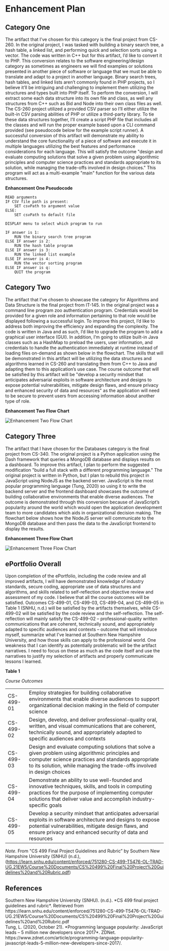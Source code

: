 # Enhancement Plan

## Category One

The artifact that I’ve chosen for this category is the final project from CS-260. In the original project, I was tasked with building a binary search tree, a hash table, a linked list, and performing quick and selection sorts using a vector. The code was written in C++ but for this artifact, I’d like to convert it to PHP. This conversion relates to the software engineering/design category as sometimes as engineers we will find examples or solutions presented in another piece of software or language that we must be able to translate and adapt to a project in another language. Binary search trees, hash tables, and linked lists aren’t commonly found in PHP projects, so I believe it’ll be intriguing and challenging to implement them utilizing the structures and types built into PHP itself. To perform the conversion, I will extract some each data structure into its own file and class, as well any structures from C++ such as Bid and Node into their own class files as well. The CS-260 project utilized a provided CSV parser so I’ll either utilize the built-in CSV parsing abilities of PHP or utilize a third-party library. To tie these data structures together, I’ll create a script PHP file that includes all the classes and will run the proper example based upon a CLI command provided (see pseudocode below for the example script runner). A successful conversion of this artifact will demonstrate my ability to understand the core functionality of a piece of software and execute it in multiple languages utilizing the best features and performance considerations for each language. This will satisfy the outcome "design and evaluate computing solutions that solve a given problem using algorithmic principles and computer science practices and standards appropriate to its solution, while managing the trade-offs involved in design choices."
This program will act as a multi-example "main" function for the various data structures.

**Enhancement One Pseudocode**

```
READ arguments
IF CSV file path is present:
	SET csvPath to argument value
ELSE:
	SET csvPath to default file

DISPLAY menu to select which program to run

IF answer is 1:
	RUN the binary search tree program
ELSE IF answer is 2:
	RUN the hash table program
ELSE IF answer is 3:
	RUN the linked list example
ELSE IF answer is 4:
	RUN the vector sorting program
ELSE IF answer is q:
	QUIT the program
```

## Category Two

The artifact that I’ve chosen to showcase the category for Algorithms and Data Structure is the final project from IT-145. In the original project was a command line program zoo authentication program. Credentials would be provided for a given role and information pertaining to that role would be displayed following a successful login. To improve this project, I’d like to address both improving the efficiency and expanding the complexity. The code is written in Java and as such, I’d like to upgrade the program to add a graphical user interface (GUI). In addition, I’m going to utilize built-in Java classes such as a HashMap to preload the users, user information, and credentials to handle the authentication immediately at runtime instead of loading files on-demand as shown below in the flowchart. The skills that will be demonstrated in this artifact will be utilizing the data structures and algorithms learned in CS-260 and translating them from C++ to Java and adapting them to this application’s use case. The course outcome that will be satisfied by this artifact will be "develop a security mindset that anticipates adversarial exploits in software architecture and designs to expose potential vulnerabilities, mitigate design flaws, and ensure privacy and enhanced security of data and resources" as the application will need to be secure to prevent users from accessing information about another type of role.

**Enhancement Two Flow Chart**

![Enhancement Two Flow Chart](/images/it-145-app.png)

## Category Three

The artifact that I have chosen for the Databases category is the final project from CS-340. The original project is a Python application using the Dash framework that queries a MongoDB database and displays results on a dashboard. To improve this artifact, I plan to perform the suggested modification "build a full stack with a different programming language." The original project is written in Python, but I plan to rebuild this project in JavaScript using NodeJS as the backend server. JavaScript is the most popular programming language (Tung, 2020) so using it to write the backend server and the frontend dashboard showcases the outcome of building collaborative environments that enable diverse audiences. The outcome is demonstrated through this conversion because of JavaScript’s popularity around the world which would open the application development team to more candidates which aids in organizational decision making. The flowchart below shows how the NodeJS server will communicate to the MongoDB database and then pass the data to the JavaScript frontend to display the results.

**Enhancement Three Flow Chart**

![Enhancement Three Flow Chart](/images/cs-340-app.png)

## ePortfolio Overall

Upon completion of the ePortfolio, including the code review and all improved artifacts, I will have demonstrated knowledge of industry standards, secure coding, appropriate use of data structures and algorithms, and skills related to self-reflection and objective review and assessment of my code. I believe that all the course outcomes will be satisfied. Outcomes CS-499-01, CS-499-03, CS-499-04, and CS-499-05 in Table 1 (SNHU, n.d.) will be satisfied by the artifacts themselves, while CS-499-02 will be satisfied by the code review and the self-reflection. The self-reflection will mainly satisfy the CS-499-02 – professional-quality written communications that are coherent, technically sound, and appropriately adapted to specific audiences and contexts – outcome that will introduce myself, summarize what I’ve learned at Southern New Hampshire University, and how those skills can apply to the professional world. One weakness that I can identify as potentially problematic will be the artifact narratives. I need to focus on these as much as the code itself and use the narratives to justify my selection of artifacts and properly communicate lessons I learned.

**Table 1**

_Course Outcomes_

|           |                                                                                                                                                                                                                                    |
| --------- | ---------------------------------------------------------------------------------------------------------------------------------------------------------------------------------------------------------------------------------- |
| CS-499-01 | Employ strategies for building collaborative environments that enable diverse audiences to support organizational decision making in the field of computer science                                                                 |
| CS-499-02 | Design, develop, and deliver professional-quality oral, written, and visual communications that are coherent, technically sound, and appropriately adapted to specific audiences and contexts                                      |
| CS-499-03 | Design and evaluate computing solutions that solve a given problem using algorithmic principles and computer science practices and standards appropriate to its solution, while managing the trade-offs involved in design choices |
| CS-499-04 | Demonstrate an ability to use well-founded and innovative techniques, skills, and tools in computing practices for the purpose of implementing computer solutions that deliver value and accomplish industry-specific goals        |
| CS-499-05 | Develop a security mindset that anticipates adversarial exploits in software architecture and designs to expose potential vulnerabilities, mitigate design flaws, and ensure privacy and enhanced security of data and resources   |

_Note_. From "CS 499 Final Project Guidelines and Rubric” by Southern New Hampshire University (SNHU) (n.d.), (https://learn.snhu.edu/content/enforced/751280-CS-499-T5476-OL-TRAD-UG.21EW5/Course%20Documents/CS%20499%20Final%20Project%20Guidelines%20and%20Rubric.pdf)

## References

<div class="reference">
Southern New Hampshire University (SNHU). (n.d.). *CS 499 final project guidelines and rubric*. Retrieved from https://learn.snhu.edu/content/enforced/751280-CS-499-T5476-OL-TRAD-UG.21EW5/Course%20Documents/CS%20499%20Final%20Project%20Guidelines%20and%20Rubric.pdf
</div>
<div class="reference">
Tung, L. (2020, October 21). *Programming language popularity: JavaScript leads – 5 million new developers since 2017*. ZDNet. https://www.zdnet.com/article/programming-language-popularity-javascript-leads-5-million-new-developers-since-2017/.
</div>
